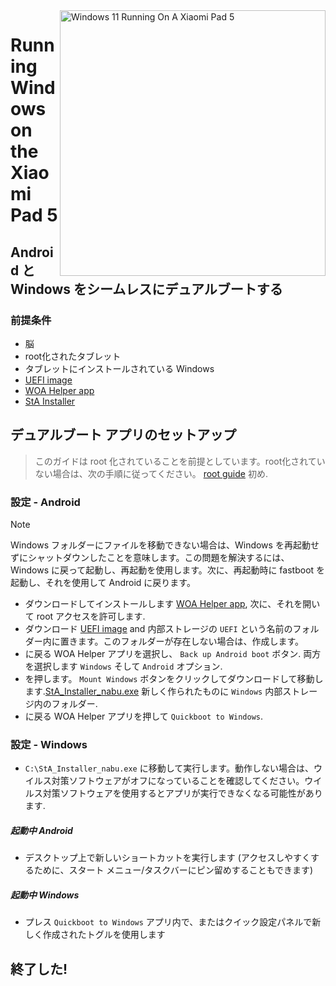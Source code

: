 <img align="right" src="https://raw.githubusercontent.com/erdilS/Port-Windows-11-Xiaomi-Pad-5/main/nabu.png" width="425" alt="Windows 11 Running On A Xiaomi Pad 5">


# Running Windows on the Xiaomi Pad 5

## Android と Windows をシームレスにデュアルブートする

### 前提条件
- 脳
- root化されたタブレット
- タブレットにインストールされている Windows
- [UEFI image](https://github.com/erdilS/Port-Windows-11-Xiaomi-Pad-5/releases/download/UEFI/uefi-v2.img)
- [WOA Helper app](https://github.com/erdilS/Port-Windows-11-Xiaomi-Pad-5/releases/download/dualboot/woahelper.apk)
- [StA Installer](https://github.com/erdilS/Port-Windows-11-Xiaomi-Pad-5/releases/download/dualboot/StA_Installer_nabu.exe)

## デュアルブート アプリのセットアップ
> このガイドは root 化されていることを前提としています。root化されていない場合は、次の手順に従ってください。 [root guide](2-rootguide-ja.md) 初め.

### 設定 - Android
> [!NOTE]
> Windows フォルダーにファイルを移動できない場合は、Windows を再起動せずにシャットダウンしたことを意味します。この問題を解決するには、Windows に戻って起動し、再起動を使用します。次に、再起動時に fastboot を起動し、それを使用して Android に戻ります。

- ダウンロードしてインストールします [WOA Helper app](https://github.com/erdilS/Port-Windows-11-Xiaomi-Pad-5/releases/download/dualboot/woahelper.apk), 次に、それを開いて root アクセスを許可します.
- ダウンロード [UEFI image](https://github.com/erdilS/Port-Windows-11-Xiaomi-Pad-5/releases/download/UEFI/uefi-v2.img) and 内部ストレージの `UEFI` という名前のフォルダー内に置きます。このフォルダーが存在しない場合は、作成します。
- に戻る WOA Helper アプリを選択し、 `Back up Android boot` ボタン. 両方を選択します `Windows` そして `Android` オプション.
- を押します。 `Mount Windows` ボタンをクリックしてダウンロードして移動します.[StA_Installer_nabu.exe](https://github.com/erdilS/Port-Windows-11-Xiaomi-Pad-5/releases/download/dualboot/StA_Installer_nabu.exe) 新しく作られたものに `Windows` 内部ストレージ内のフォルダー.
- に戻る WOA Helper アプリを押して `Quickboot to Windows`.

### 設定 - Windows
- `C:\StA_Installer_nabu.exe` に移動して実行します。動作しない場合は、ウイルス対策ソフトウェアがオフになっていることを確認してください。ウイルス対策ソフトウェアを使用するとアプリが実行できなくなる可能性があります.

##### 起動中 Android
  - デスクトップ上で新しいショートカットを実行します (アクセスしやすくするために、スタート メニュー/タスクバーにピン留めすることもできます)

##### 起動中 Windows
  - プレス `Quickboot to Windows` アプリ内で、またはクイック設定パネルで新しく作成されたトグルを使用します
  
## 終了した!
